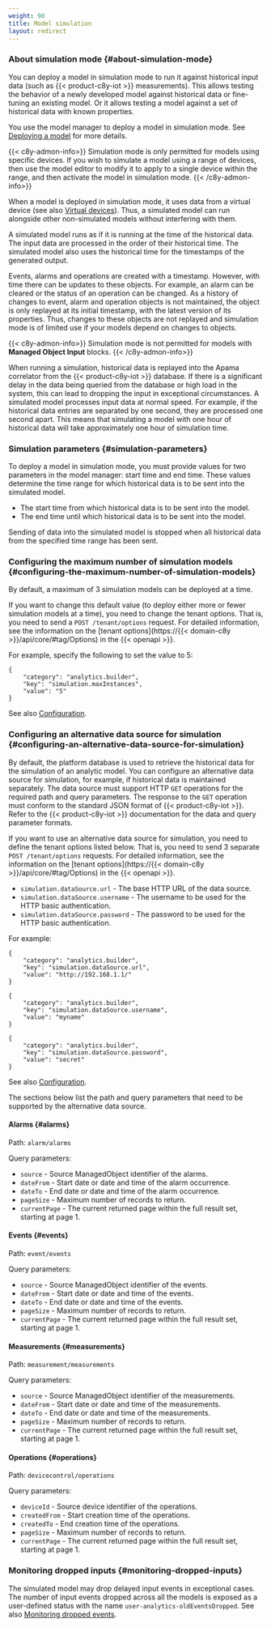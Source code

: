 ```yaml
---
weight: 90
title: Model simulation
layout: redirect
---
```


### About simulation mode {#about-simulation-mode}

You can deploy a model in simulation mode to run it against historical input data \(such as {{< product-c8y-iot >}} measurements\). This allows testing the behavior of a newly developed model against historical data or fine-tuning an existing model. Or it allows testing a model against a set of historical data with known properties.

You use the model manager to deploy a model in simulation mode. See [Deploying a model](/streaming-analytics/analytics-builder/#deploying-a-model) for more details.

{{< c8y-admon-info>}}
Simulation mode is only permitted for models using specific devices. If you wish to simulate a model using a range of devices, then use the model editor to modify it to apply to a single device within the range, and then activate the model in simulation mode.
{{< /c8y-admon-info>}}

When a model is deployed in simulation mode, it uses data from a virtual device \(see also [Virtual devices](/streaming-analytics/analytics-builder/#virtual-devices)\). Thus, a simulated model can run alongside other non-simulated models without interfering with them.

A simulated model runs as if it is running at the time of the historical data. The input data are processed in the order of their historical time. The simulated model also uses the historical time for the timestamps of the generated output.

Events, alarms and operations are created with a timestamp. However, with time there can be updates to these objects. For example, an alarm can be cleared or the status of an operation can be changed. As a history of changes to event, alarm and operation objects is not maintained, the object is only replayed at its initial timestamp, with the latest version of its properties. Thus, changes to these objects are not replayed and simulation mode is of limited use if your models depend on changes to objects.

{{< c8y-admon-info>}}
Simulation mode is not permitted for models with **Managed Object Input** blocks.
{{< /c8y-admon-info>}}

When running a simulation, historical data is replayed into the Apama correlator from the {{< product-c8y-iot >}} database. If there is a significant delay in the data being queried from the database or high load in the system, this can lead to dropping the input in exceptional circumstances. A simulated model processes input data at normal speed. For example, if the historical data entries are separated by one second, they are processed one second apart. This means that simulating a model with one hour of historical data will take approximately one hour of simulation time.

### Simulation parameters {#simulation-parameters}

To deploy a model in simulation mode, you must provide values for two parameters in the model manager: start time and end time. These values determine the time range for which historical data is to be sent into the simulated model.

-   The start time from which historical data is to be sent into the model.
-   The end time until which historical data is to be sent into the model.

Sending of data into the simulated model is stopped when all historical data from the specified time range has been sent.

### Configuring the maximum number of simulation models {#configuring-the-maximum-number-of-simulation-models}

By default, a maximum of 3 simulation models can be deployed at a time.

If you want to change this default value \(to deploy either more or fewer simulation models at a time\), you need to change the tenant options. That is, you need to send a `POST /tenant/options` request. For detailed information, see the information on the [tenant options](https://{{< domain-c8y >}}/api/core/#tag/Options) in the {{< openapi >}}.

For example, specify the following to set the value to 5:

```
{
    "category": "analytics.builder",
    "key": "simulation.maxInstances",
    "value": "5"
}
```

See also [Configuration](/streaming-analytics/analytics-builder/#configuration).

### Configuring an alternative data source for simulation {#configuring-an-alternative-data-source-for-simulation}

By default, the platform database is used to retrieve the historical data for the simulation of an analytic model. You can configure an alternative data source for simulation, for example, if historical data is maintained separately. The data source must support HTTP `GET` operations for the required path and query parameters. The response to the `GET` operation must conform to the standard JSON format of {{< product-c8y-iot >}}. Refer to the {{< product-c8y-iot >}} documentation for the data and query parameter formats.

If you want to use an alternative data source for simulation, you need to define the tenant options listed below. That is, you need to send 3 separate `POST /tenant/options` requests. For detailed information, see the information on the [tenant options](https://{{< domain-c8y >}}/api/core/#tag/Options) in the {{< openapi >}}.

-   `simulation.dataSource.url` - The base HTTP URL of the data source.
-   `simulation.dataSource.username` - The username to be used for the HTTP basic authentication.
-   `simulation.dataSource.password` - The password to be used for the HTTP basic authentication.

For example:

```
{
    "category": "analytics.builder",
    "key": "simulation.dataSource.url",
    "value": "http://192.168.1.1/"
}
```

```
{
    "category": "analytics.builder",
    "key": "simulation.dataSource.username",
    "value": "myname"
}
```

```
{
    "category": "analytics.builder",
    "key": "simulation.dataSource.password",
    "value": "secret"
}
```

See also [Configuration](/streaming-analytics/analytics-builder/#configuration).

The sections below list the path and query parameters that need to be supported by the alternative data source.

#### Alarms {#alarms}

Path: `alarm/alarms`

Query parameters:

-   `source` - Source ManagedObject identifier of the alarms.
-   `dateFrom` - Start date or date and time of the alarm occurrence.
-   `dateTo` - End date or date and time of the alarm occurrence.
-   `pageSize` - Maximum number of records to return.
-   `currentPage` - The current returned page within the full result set, starting at page 1.

#### Events {#events}

Path: `event/events`

Query parameters:

-   `source` - Source ManagedObject identifier of the events.
-   `dateFrom` - Start date or date and time of the events.
-   `dateTo` - End date or date and time of the events.
-   `pageSize` - Maximum number of records to return.
-   `currentPage` - The current returned page within the full result set, starting at page 1.

#### Measurements {#measurements}

Path: `measurement/measurements`

Query parameters:

-   `source` - Source ManagedObject identifier of the measurements.
-   `dateFrom` - Start date or date and time of the measurements.
-   `dateTo` - End date or date and time of the measurements.
-   `pageSize` - Maximum number of records to return.
-   `currentPage` - The current returned page within the full result set, starting at page 1.

#### Operations {#operations}

Path: `devicecontrol/operations`

Query parameters:

-   `deviceId` - Source device identifier of the operations.
-   `createdFrom` - Start creation time of the operations.
-   `createdTo` - End creation time of the operations.
-   `pageSize` - Maximum number of records to return.
-   `currentPage` - The current returned page within the full result set, starting at page 1.

### Monitoring dropped inputs {#monitoring-dropped-inputs}

The simulated model may drop delayed input events in exceptional cases. The number of input events dropped across all the models is exposed as a user-defined status with the name `user-analytics-oldEventsDropped`. See also [Monitoring dropped events](/streaming-analytics/analytics-builder/#monitoring-dropped-events).
